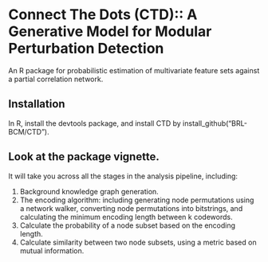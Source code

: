 # Connect The Dots (CTD):: A Generative Model for Modular Perturbation Detection
An R package for probabilistic estimation of multivariate feature sets against a partial correlation network.

## Installation
In R, install the devtools package, and install CTD by install_github(“BRL-BCM/CTD”).


## Look at the package vignette.
It will take you across all the stages in the analysis pipeline, including:

1. Background knowledge graph generation.
2. The encoding algorithm: including generating node permutations using a network walker, converting node permutations into bitstrings, and calculating the minimum encoding length between k codewords.
3. Calculate the probability of a node subset based on the encoding length.
4. Calculate similarity between two node subsets, using a metric based on mutual information.
